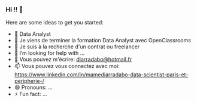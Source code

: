 ### Hi !! 👋

Here are some ideas to get you started:

- 🔭 Data Analyst
- 🌱 Je viens de terminer la formation Data Analyst avec OpenClassrooms
- 👯 Je suis à la recherche d'un contrat ou freelancer
- 🤔 I’m looking for help with ...
- 💬 Vous pouvez m'écrire: diarradabo@hotmail.fr
- 📫 Vous pouvez vous connectez avec moi: https://www.linkedin.com/in/mamediarradabo-data-scientist-paris-et-peripherie-/
- 😄 Pronouns: ...
- ⚡ Fun fact: ...
